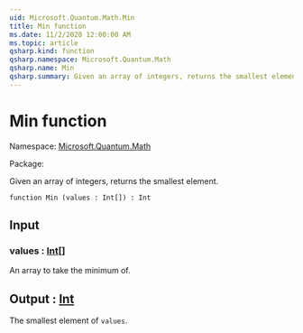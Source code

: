```yaml
---
uid: Microsoft.Quantum.Math.Min
title: Min function
ms.date: 11/2/2020 12:00:00 AM
ms.topic: article
qsharp.kind: function
qsharp.namespace: Microsoft.Quantum.Math
qsharp.name: Min
qsharp.summary: Given an array of integers, returns the smallest element.
---
```


# Min function

Namespace: [Microsoft.Quantum.Math](xref:Microsoft.Quantum.Math)

Package: [](https://nuget.org/packages/)


Given an array of integers, returns the smallest element.

```qsharp
function Min (values : Int[]) : Int
```


## Input

### values : [Int](xref:microsoft.quantum.lang-ref.int)[]

An array to take the minimum of.



## Output : [Int](xref:microsoft.quantum.lang-ref.int)

The smallest element of `values`.